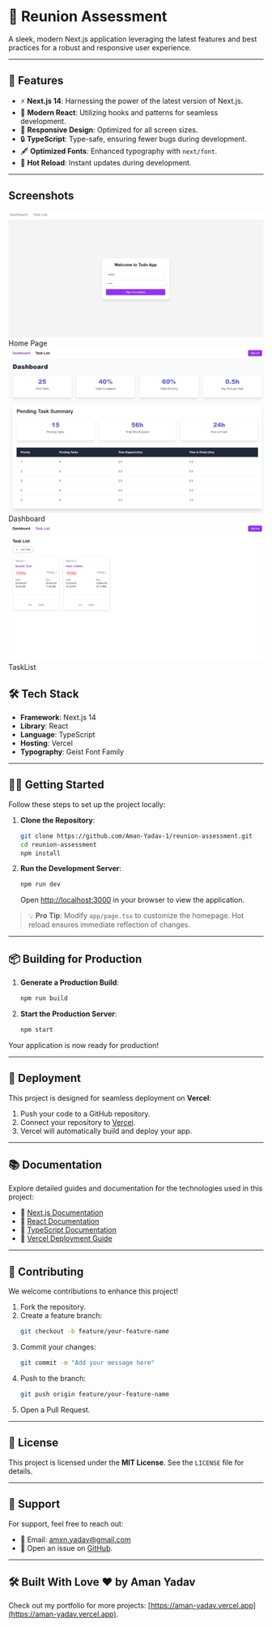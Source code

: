 # 🎉 Reunion Assessment  

A sleek, modern Next.js application leveraging the latest features and best practices for a robust and responsive user experience.  

---

## 🚀 Features  

- ⚡ **Next.js 14**: Harnessing the power of the latest version of Next.js.  
- 🔗 **Modern React**: Utilizing hooks and patterns for seamless development.  
- 📱 **Responsive Design**: Optimized for all screen sizes.  
- 🔒 **TypeScript**: Type-safe, ensuring fewer bugs during development.  
- 🖋️ **Optimized Fonts**: Enhanced typography with `next/font`.  
- 🔄 **Hot Reload**: Instant updates during development.  

---
## Screenshots

<img src="https://github.com/Aman-Yadav-1/reunion-assessment/blob/master/img/Screenshot_23-1-2025_61236_reunion-assessment-aman.vercel.app.jpeg">Home Page</img>
<img src="https://github.com/Aman-Yadav-1/reunion-assessment/blob/master/img/Screenshot_23-1-2025_61247_reunion-assessment-aman.vercel.app.jpeg">Dashboard</img>
<img src="https://github.com/Aman-Yadav-1/reunion-assessment/blob/master/img/Screenshot_23-1-2025_61336_reunion-assessment-aman.vercel.app.jpeg">TaskList</img>

## 🛠️ Tech Stack  

- **Framework**: Next.js 14  
- **Library**: React  
- **Language**: TypeScript  
- **Hosting**: Vercel  
- **Typography**: Geist Font Family  

---

## 🏃‍♂️ Getting Started  

Follow these steps to set up the project locally:  

1. **Clone the Repository**:  
   ```bash  
   git clone https://github.com/Aman-Yadav-1/reunion-assessment.git  
   cd reunion-assessment  
   npm install  
   ```  

2. **Run the Development Server**:  
   ```bash  
   npm run dev  
   ```  

   Open [http://localhost:3000](http://localhost:3000) in your browser to view the application.  

> 💡 **Pro Tip**: Modify `app/page.tsx` to customize the homepage. Hot reload ensures immediate reflection of changes.  

---

## 📦 Building for Production  

1. **Generate a Production Build**:  
   ```bash  
   npm run build  
   ```  

2. **Start the Production Server**:  
   ```bash  
   npm start  
   ```  

Your application is now ready for production!  

---

## 🚀 Deployment  

This project is designed for seamless deployment on **Vercel**:  

1. Push your code to a GitHub repository.  
2. Connect your repository to [Vercel](https://vercel.com/).  
3. Vercel will automatically build and deploy your app.  

---

## 📚 Documentation  

Explore detailed guides and documentation for the technologies used in this project:  

- 📖 [Next.js Documentation](https://nextjs.org/docs)  
- 📖 [React Documentation](https://reactjs.org/docs/getting-started.html)  
- 📖 [TypeScript Documentation](https://www.typescriptlang.org/docs/)  
- 📖 [Vercel Deployment Guide](https://vercel.com/docs)  

---

## 🤝 Contributing  

We welcome contributions to enhance this project!  

1. Fork the repository.  
2. Create a feature branch:  
   ```bash  
   git checkout -b feature/your-feature-name  
   ```  
3. Commit your changes:  
   ```bash  
   git commit -m "Add your message here"  
   ```  
4. Push to the branch:  
   ```bash  
   git push origin feature/your-feature-name  
   ```  
5. Open a Pull Request.  

---

## 📄 License  

This project is licensed under the **MIT License**. See the `LICENSE` file for details.  

---

## 👥 Support  

For support, feel free to reach out:  

- 📧 Email: [amxn.yadav@gmail.com](mailto:amxn.yadav@gmail.com)  
- 🐛 Open an issue on [GitHub](https://github.com/Aman-Yadav-1/reunion-assessment/issues).  

---

## 🛠️ Built With Love ❤️ by Aman Yadav  

Check out my portfolio for more projects: [https://aman-yadav.vercel.app](https://aman-yadav.vercel.app).  
